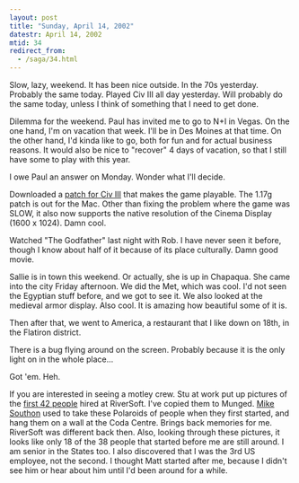 ```yaml
---
layout: post
title: "Sunday, April 14, 2002"
datestr: April 14, 2002
mtid: 34
redirect_from:
  - /saga/34.html
---
```


Slow, lazy, weekend. It has been nice outside. In the 70s yesterday. Probably
the same today. Played Civ III all day yesterday. Will probably do the same
today, unless I think of something that I need to get done.

Dilemma for the weekend. Paul has invited me to go to N+I in Vegas. On the
one hand, I'm on vacation that week. I'll be in Des Moines at that time. On
the other hand, I'd kinda like to go, both for fun and for actual business reasons.
It would also be nice to "recover" 4 days of vacation, so that I still
have some to play with this year.

I owe Paul an answer on Monday. Wonder what I'll decide.

Downloaded a <a href="ftp://ftp.infogrames.net/patches/civ3/">patch for Civ
III</a> that makes the game playable. The 1.17g patch is out for the Mac. Other
than fixing the problem where the game was SLOW, it also now supports the native
resolution of the Cinema Display (1600 x 1024). Damn cool.

Watched "The Godfather" last night with Rob. I have never seen it
before, though I know about half of it because of its place culturally. Damn
good movie.

Sallie is in town this weekend. Or actually, she is up in Chapaqua. She came
into the city Friday afternoon. We did the Met, which was cool. I'd not seen
the Egyptian stuff before, and we got to see it. We also looked at the medieval
armor display. Also cool. It is amazing how beautiful some of it is.

Then after that, we went to America, a restaurant that I like down on 18th,
in the Flatiron district.

There is a bug flying around on the screen. Probably because it is the only
light on in the whole place...

Got 'em. Heh.

If you are interested in seeing a motley crew. Stu at work put up pictures
of the <a href="/photo/riv-cast/index.html">first 42 people</a> hired at RiverSoft.
I've copied them to Munged. <a href="/photo/riv-cast/Pages/8.html">Mike
Southon</a> used to take these Polaroids of people when they first started,
and hang them on a wall at the Coda Centre. Brings back memories for me. RiverSoft
was different back then. Also, looking through these pictures, it looks like
only 18 of the 38 people that started before me are still around. I am senior
in the States too. I also discovered that I was the 3rd US employee, not the
second. I thought Matt started after me, because I didn't see him or hear about
him until I'd been around for a while.

